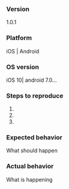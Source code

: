 ### Version
1.0.1

### Platform
iOS | Android

### OS version

iOS 10| android 7.0...

### Steps to reproduce
1.  
2.  
3.  

### Expected behavior
What should happen

### Actual behavior
What is happening
